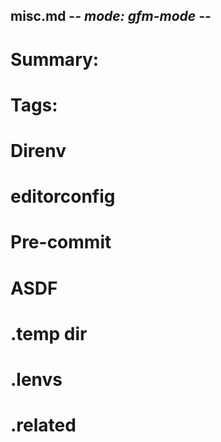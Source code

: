 ## misc.md -*- mode: gfm-mode -*-
# Summary:
#
# Tags:
#

# Direnv

# editorconfig

# Pre-commit

# ASDF

# .temp dir

# .lenvs

# .related
